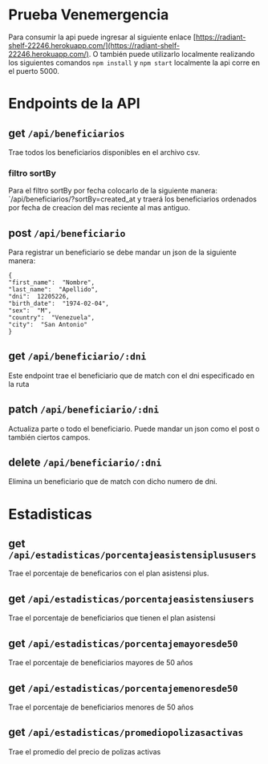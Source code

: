 # Prueba Venemergencia

Para consumir la api puede ingresar al siguiente enlace [https://radiant-shelf-22246.herokuapp.com/](https://radiant-shelf-22246.herokuapp.com/). O también puede utilizarlo localmente realizando los siguientes  comandos `npm install` y `npm start` localmente la api corre en el puerto 5000.


# Endpoints de la API 

## get `/api/beneficiarios`

Trae todos los beneficiarios disponibles en el archivo csv.

### filtro sortBy 
Para el filtro sortBy por fecha colocarlo de la siguiente manera: `/api/beneficiarios/?sortBy=created_at y traerá los beneficiarios ordenados por fecha de creacion del mas reciente al mas antiguo.

## post `/api/beneficiario`

Para registrar un beneficiario se debe mandar un json de la siguiente manera: 

	{
	"first_name":  "Nombre",
	"last_name":  "Apellido",
	"dni":  12205226,
	"birth_date":  "1974-02-04",
	"sex":  "M",
	"country":  "Venezuela",
	"city":  "San Antonio"
	}
## get `/api/beneficiario/:dni`

Este endpoint trae el beneficiario que de match con el dni especificado en la ruta

## patch `/api/beneficiario/:dni`

Actualiza parte o todo el beneficiario. Puede mandar un json como el post o también ciertos campos.

## delete `/api/beneficiario/:dni`

Elimina un beneficiario que de match con dicho numero de dni. 


# Estadisticas 

## get `/api/estadisticas/porcentajeasistensiplususers`
Trae el porcentaje de beneficarios con el plan asistensi plus. 
## get `/api/estadisticas/porcentajeasistensiusers`
Trae el porcentaje de beneficiarios que tienen el plan asistensi
## get `/api/estadisticas/porcentajemayoresde50`
Trae el porcentaje de beneficiarios mayores de 50 años
## get `/api/estadisticas/porcentajemenoresde50`
Trae el porcentaje de beneficiarios menores de 50 años
## get `/api/estadisticas/promediopolizasactivas`
Trae el promedio del precio de polizas activas 


